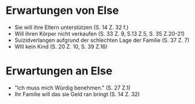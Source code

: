 # Erwartungen von Else
+ Sie will ihre Eltern unterstützen (S. 14 Z. 32 f.)
+ Will ihren Körper nicht verkaufen (S. 33 Z. 9, S.13 Z.5, S. 35 Z.20-21)
+ Suizidverlangen aufgrund der schlechten Lage der Familie (S. 37 Z. 7)
+ WIll kein Kind (S. 20 Z. 10, S. 39 Z.16)
# Erwartungen an Else
+ "Ich muss mich Würdig benehmen." (S. 27 Z.1)
+ Ihr Familie will das sie Geld ran bringt (S. 14 Z. 32)
